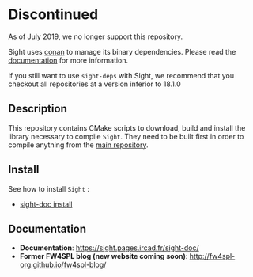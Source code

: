 # Discontinued

As of July 2019, we no longer support this repository.

Sight uses [conan](https://docs.conan.io) to manage its binary dependencies.
Please read the [documentation](https://sight.pages.ircad.fr/sight-doc/Installation) for more information.

If you still want to use `sight-deps` with Sight, we recommend that you checkout all repositories at a version inferior to 18.1.0

## Description

This repository contains CMake scripts to download, build and install the library necessary to compile `Sight`.
They need to be built first in order to compile anything from the [main repository](https://git.ircad.fr/Sight/sight).

## Install

See how to install `Sight` :
 - [sight-doc install](https://sight.pages.ircad.fr/sight-doc/Installation/index.html)

## Documentation

* **Documentation**: https://sight.pages.ircad.fr/sight-doc/
* **Former FW4SPL blog (new website coming soon)**: http://fw4spl-org.github.io/fw4spl-blog/

